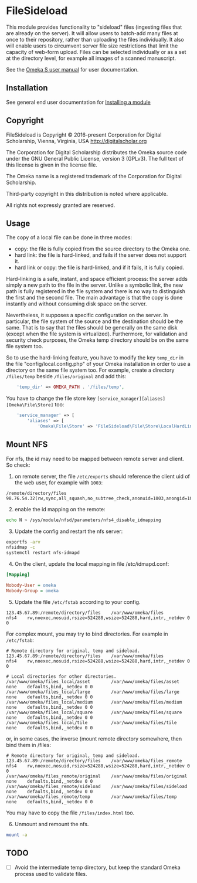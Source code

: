 # FileSideload


This module provides functionality to "sideload" files (ingesting files that are already on the server). It will allow users to batch-add many files at once to their repository, rather than uploading the files individually. It also will enable users to circumvent server file size restrictions that limit the capacity of web-form upload.
Files can be selected individually or as a set at the directory level, for example all images of a scanned manuscript.

See the [Omeka S user manual](http://omeka.org/s/docs/user-manual/modules/filesideload/) for user documentation.

## Installation

See general end user documentation for [Installing a module](http://omeka.org/s/docs/user-manual/modules/#installing-modules)

## Copyright

FileSideload is Copyright © 2016-present Corporation for Digital Scholarship, Vienna, Virginia, USA http://digitalscholar.org

The Corporation for Digital Scholarship distributes the Omeka source code
under the GNU General Public License, version 3 (GPLv3). The full text
of this license is given in the license file.

The Omeka name is a registered trademark of the Corporation for Digital Scholarship.

Third-party copyright in this distribution is noted where applicable.

All rights not expressly granted are reserved.

## Usage

The copy of a local file can be done in three modes:
- copy: the file is fully copied from the source directory to the Omeka one.
- hard link: the file is hard-linked, and fails if the server does not support it.
- hard link or copy: the file is hard-linked, and if it fails, it is fully copied.

Hard-linking is a safe, instant, and space efficient process: the server adds
simply a new path to the file in the server. Unlike a symbolic link, the new
path is fully registered in the file system and there is no way to distinguish
the first and the second file. The main advantage is that the copy is done
instantly and without consuming disk space on the server.

Nevertheless, it supposes a specific configuration on the server. In particular,
the file system of the source and the destination should be the same. That is to
say that the files should be generally on the same disk (except when the file
system is virtualized). Furthermore, for validation and security check purposes,
the Omeka temp directory should be on the same file system too.

So to use the hard-linking feature, you have to modify the key `temp_dir` in the
file "config/local.config.php" of your Omeka installation in order to use a
directory on the same file system too. For example, create a directory
`/files/temp` beside `/files/original` and add this:

```php
    'temp_dir' => OMEKA_PATH . '/files/temp',
```

You have to change the file store key `[service_manager][aliases][Omeka\File\Store]`
too:

```php
    'service_manager' => [
        'aliases' => [
            'Omeka\File\Store' => 'FileSideload\File\Store\LocalHardLink',
```

## Mount NFS

For nfs, the id may need to be mapped between remote server and client. So check:

1. on remote server, the file `/etc/exports` should reference the client uid of
  the web user, for example with `1003`:

  ```
/remote/directory/files 98.76.54.32(rw,sync,all_squash,no_subtree_check,anonuid=1003,anongid=1003)
```

2. enable the id mapping on the remote:

```sh
echo N > /sys/module/nfsd/parameters/nfs4_disable_idmapping
```

3. Update the config and restart the nfs server:

```sh
exportfs -arv
nfsidmap -c
systemctl restart nfs-idmapd
```

4. On the client, update the local mapping in file /etc/idmapd.conf:

```ini
[Mapping]

Nobody-User = omeka
Nobody-Group = omeka
```

5. Update the file `/etc/fstab` according to your config.

```fstab
123.45.67.89:/remote/directory/files    /var/www/omeka/files            nfs4    rw,noexec,nosuid,rsize=524288,wsize=524288,hard,intr,_netdev 0 0
```

For complex mount, you may try to bind directories. For example in `/etc/fstab`:

```fstab
# Remote directory for original, temp and sideload.
123.45.67.89:/remote/directory/files    /var/www/omeka/files            nfs4    rw,noexec,nosuid,rsize=524288,wsize=524288,hard,intr,_netdev 0 0

# Local directories for other directories.
/var/www/omeka/files_local/asset        /var/www/omeka/files/asset      none    defaults,bind,_netdev 0 0
/var/www/omeka/files_local/large        /var/www/omeka/files/large      none    defaults,bind,_netdev 0 0
/var/www/omeka/files_local/medium       /var/www/omeka/files/medium     none    defaults,bind,_netdev 0 0
/var/www/omeka/files_local/square       /var/www/omeka/files/square     none    defaults,bind,_netdev 0 0
/var/www/omeka/files_local/tile         /var/www/omeka/files/tile       none    defaults,bind,_netdev 0 0
```

or, in some cases, the inverse (mount remote directory somewhere, then bind them
in /files:

```fstab
# Remote directory for original, temp and sideload.
123.45.67.89:/remote/directory/files    /var/www/omeka/files_remote     nfs4    rw,noexec,nosuid,rsize=524288,wsize=524288,hard,intr,_netdev 0 0
/var/www/omeka/files_remote/original    /var/www/omeka/files/original   none    defaults,bind,_netdev 0 0
/var/www/omeka/files_remote/sideload    /var/www/omeka/files/sideload   none    defaults,bind,_netdev 0 0
/var/www/omeka/files_remote/temp        /var/www/omeka/files/temp       none    defaults,bind,_netdev 0 0
```

You may have to copy the file `/files/index.html` too.

6. Unmount and remount the nfs.

```sh
mount -a
```

## TODO

- [ ] Avoid the intermediate temp directory, but keep the standard Omeka process used to validate files.
